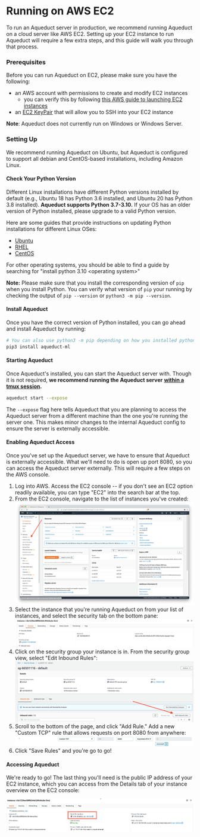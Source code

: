 # Running on AWS EC2

To run an Aqueduct server in production, we recommend running Aqueduct on a cloud server like AWS EC2. Setting up your EC2 instance to run Aqueduct will require a few extra steps, and this guide will walk you through that process.&#x20;

### Prerequisites

Before you can run Aqueduct on EC2, please make sure you have the following:

* an AWS account with permissions to create and modify EC2 instances
  * you can verify this by following [this AWS guide to launching EC2 instances](https://docs.aws.amazon.com/AWSEC2/latest/UserGuide/ec2-launch-instance-wizard.html)
* an [EC2 KeyPair](https://docs.aws.amazon.com/AWSEC2/latest/UserGuide/ec2-key-pairs.html) that will allow you to SSH into your EC2 instance

**Note**: Aqueduct does not currently run on Windows or Windows Server.

### Setting Up

We recommend running Aqueduct on Ubuntu, but Aqueduct is configured to support all debian and CentOS-based installations, including Amazon Linux.&#x20;

#### Check Your Python Version

Different Linux installations have different Python versions installed by default (e.g., Ubuntu 18 has Python 3.6 installed, and Ubuntu 20 has Python 3.8 installed). **Aqueduct supports Python 3.7-3.10.** If your OS has an older version of Python installed, please upgrade to a valid Python version.&#x20;

Here are some guides that provide instructions on updating Python installations for different Linux OSes:&#x20;

* [Ubuntu](https://computingforgeeks.com/how-to-install-python-on-ubuntu-linux-system/)
* [RHEL](https://access.redhat.com/documentation/en-us/red\_hat\_enterprise\_linux/8/html/configuring\_basic\_system\_settings/assembly\_installing-and-using-python\_configuring-basic-system-settings)
* [CentOS](https://techviewleo.com/how-to-install-python-on-centos-linux/)

For other operating systems, you should be able to find a guide by searching for "install python 3.10 \<operating system>"

**Note:** Please make sure that you install the corresponding version of `pip` when you install Python. You can verify what version of `pip` your running by checking the output of `pip --version` or `python3 -m pip --version`.

#### Install Aqueduct&#x20;

Once you have the correct version of Python installed, you can go ahead and install Aqueduct by running:

```bash
# You can also use python3 -m pip depending on how you installed python & pip.
pip3 install aqueduct-ml
```

#### Starting Aqueduct

Once Aqueduct's installed, you can start the Aqueduct server with. Though it is not required, **we recommend running the Aqueduct server** [**within a tmux session**](https://github.com/tmux/tmux/wiki)**.**

```bash
aqueduct start --expose
```

The `--expose` flag here tells Aqueduct that you are planning to access the Aqueduct server from a different machine than the one you're running the server one. This makes minor changes to the internal Aqueduct config to ensure the server is externally accessible.&#x20;

#### Enabling Aqueduct Access

Once you've set up the Aqueduct server, we have to ensure that Aqueduct is externally accessible. What we'll need to do is open up port 8080, so you can access the Aqueduct server externally. This will require a few steps on the AWS console.

1. Log into AWS. Access the EC2 console -- if you don't see an EC2 option readily available, you can type "EC2" into the search bar at the top.
2. From the EC2 console, navigate to the list of instances you've created: \
   &#x20;![](<../.gitbook/assets/image (13) (1) (2) (1).png>)
3. Select the instance that you're running Aqueduct on from your list of instances, and select the security tab on the bottom pane: \
   ![](<../.gitbook/assets/image (9).png>)
4. Click on the security group your instance is in. From the security group view, select "Edit Inbound Rules":\
   ![](<../.gitbook/assets/image (10).png>)
5. Scroll to the bottom of the page, and click "Add Rule." Add a new "Custom TCP" rule that allows requests on port 8080 from anywhere: \
   ![](<../.gitbook/assets/image (11).png>)
6. Click "Save Rules" and you're go to go!

#### Accessing Aqueduct

We're ready to go! The last thing you'll need is the public IP address of your EC2 instance, which you can access from the Details tab of your instance overview on the EC2 console:

![](<../.gitbook/assets/image (14).png>)
